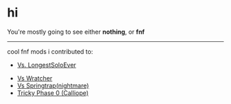 # hi

You're mostly going to see either **nothing**, or **fnf**

---

cool fnf mods i contributed to:
* [Vs. LongestSoloEver](https://gamebanana.com/mods/358645)
+ [Vs Wratcher](https://gamebanana.com/mods/338423)
+ [Vs Springtrap(nightmare)](https://gamebanana.com/mods/313756)
+ [Tricky Phase 0 (Calliope)](https://gamebanana.com/mods/296065)

<!---
BCT2006/BCT2006 is a ✨ special ✨ repository because its `README.md` (this file) appears on your GitHub profile.
You can click the Preview link to take a look at your changes.
--->
